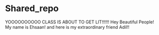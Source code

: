 # Shared_repo

YOOOOOOOOOO CLASS IS ABOUT TO GET LIT!!!!!!
Hey Beautiful People! My name is Ehsaan! and here is my extraordinary friend Adil!!
